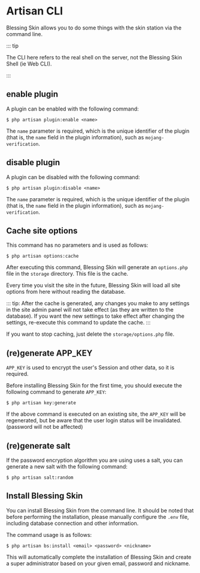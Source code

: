 # Artisan CLI

Blessing Skin allows you to do some things with the skin station via the command line.

::: tip

The CLI here refers to the real shell on the server, not the Blessing Skin Shell (ie Web CLI).

:::

## enable plugin

A plugin can be enabled with the following command:

````
$ php artisan plugin:enable <name>
````

The `name` parameter is required, which is the unique identifier of the plugin (that is, the `name` field in the plugin information), such as `mojang-verification`.

## disable plugin

A plugin can be disabled with the following command:

````
$ php artisan plugin:disable <name>
````

The `name` parameter is required, which is the unique identifier of the plugin (that is, the `name` field in the plugin information), such as `mojang-verification`.

## Cache site options

This command has no parameters and is used as follows:

````
$ php artisan options:cache
````

After executing this command, Blessing Skin will generate an `options.php` file in the `storage` directory. This file is the cache.

Every time you visit the site in the future, Blessing Skin will load all site options from here without reading the database.

::: tip:
After the cache is generated, any changes you make to any settings in the site admin panel will not take effect (as they are written to the database). If you want the new settings to take effect after changing the settings, re-execute this command to update the cache.
:::

If you want to stop caching, just delete the `storage/options.php` file.

## (re)generate APP_KEY

`APP_KEY` is used to encrypt the user's Session and other data, so it is required.

Before installing Blessing Skin for the first time, you should execute the following command to generate `APP_KEY`:

````
$ php artisan key:generate
````

If the above command is executed on an existing site, the `APP_KEY` will be regenerated, but be aware that the user login status will be invalidated. (password will not be affected)

## (re)generate salt

If the password encryption algorithm you are using uses a salt, you can generate a new salt with the following command:

````
$ php artisan salt:random
````

## Install Blessing Skin

You can install Blessing Skin from the command line. It should be noted that before performing the installation, please manually configure the `.env` file, including database connection and other information.

The command usage is as follows:

````
$ php artisan bs:install <email> <password> <nickname>
````

This will automatically complete the installation of Blessing Skin and create a super administrator based on your given email, password and nickname.